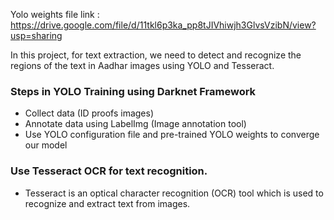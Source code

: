 Yolo weights file link : https://drive.google.com/file/d/11tkl6p3ka_pp8tJIVhiwjh3GlvsVzibN/view?usp=sharing

In this project, for text extraction, we need to detect and recognize the regions of the text in Aadhar images using YOLO and Tesseract.
### Steps in YOLO Training using Darknet Framework
- Collect data (ID proofs images)
- Annotate data using LabelImg (Image annotation tool)
- Use YOLO configuration file and pre-trained YOLO weights to converge our model
### Use Tesseract OCR for text recognition. 
- Tesseract is an optical character recognition (OCR) tool which is used to recognize and extract text from images.
